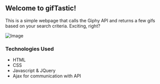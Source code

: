 ## Welcome to gifTastic!

This is a simple webpage that calls the Giphy API and returns a few gifs based on your search criteria. Exciting, right?

![Image](http://mashable.com/wp-content/uploads/2013/07/crazy-dance.gif)


### Technologies Used

- HTML
- CSS 
- Javascript & JQuery
- Ajax for communication with API
